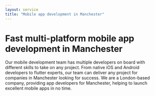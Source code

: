 ```yaml
---
layout: service
title: "Mobile app development in Manchester"
---
```

# Fast multi-platform mobile app development in Manchester
Our mobile development team has multiple developers on board with different skills to take on any project. From native iOS and Android developers to flutter experts, our team can deliver any project for companies in Manchester looking for success. We are a London-based company, providing app developers for Manchester, helping to launch excellent mobile apps in no time.